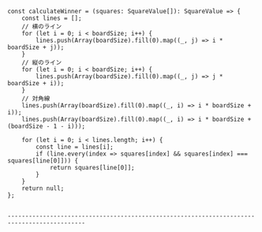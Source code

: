 

    const calculateWinner = (squares: SquareValue[]): SquareValue => {
        const lines = [];
        // 横のライン
        for (let i = 0; i < boardSize; i++) {
            lines.push(Array(boardSize).fill(0).map((_, j) => i * boardSize + j));
        }
        // 縦のライン
        for (let i = 0; i < boardSize; i++) {
            lines.push(Array(boardSize).fill(0).map((_, j) => j * boardSize + i));
        }
        // 対角線
        lines.push(Array(boardSize).fill(0).map((_, i) => i * boardSize + i));
        lines.push(Array(boardSize).fill(0).map((_, i) => i * boardSize + (boardSize - 1 - i)));

        for (let i = 0; i < lines.length; i++) {
            const line = lines[i];
            if (line.every(index => squares[index] && squares[index] === squares[line[0]])) {
                return squares[line[0]];
            }
        }
        return null;
    };


    --------------------------------------------------------------------------------------------

    
